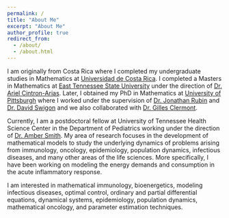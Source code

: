 ```yaml
---
permalink: /
title: "About Me"
excerpt: "About Me"
author_profile: true
redirect_from: 
  - /about/
  - /about.html
---
```

<!---![mypic](https://ivanrazu.github.io/images/profile_pic.png)--->
    
I am originally from Costa Rica where I completed my undergraduate studies in Mathematics at [Universidad de Costa Rica](https://www.ucr.ac.cr/). I completed a Masters in Mathematics at [East Tennessee State University](http://www.etsu.edu/ehome/) under the direction of [Dr. Ariel Cintron-Arias](http://faculty.etsu.edu/cintronarias/).  Later, I obtained my PhD in Mathematics at [University of Pittsburgh](https://www.mathematics.pitt.edu/) where I worked under the supervision of [Dr. Jonathan Rubin](http://www.math.pitt.edu/~rubin/) and [Dr. David Swigon](http://www.math.pitt.edu/~swigon/) and we also collaborated with [Dr. Gilles Clermont](http://www.ccm.pitt.edu/directory/profile/gilles-clermont).

Currently, I am a postdoctoral fellow at University of Tennessee Health Science Center in the Department of Pediatrics working under the direction of [Dr. Amber Smith](https://ambersmithlab.com/). My area of research focuses in the development of mathematical models to study the underlying dynamics of problems arising from immunology, oncology, epidemiology, population dynamics, infectious diseases, and many other areas of the life sciences. More specifically, I have been working on modeling the energy demands and consumption in the acute inflammatory response.

I am interested in mathematical immunology, bioenergetics, modeling infectious diseases, optimal control, ordinary and partial differential equations, dynamical systems, epidemiology, population dynamics, mathematical oncology, and parameter estimation techniques. 





